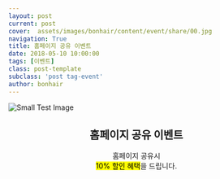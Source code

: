```yaml
---
layout: post
current: post
cover:  assets/images/bonhair/content/event/share/00.jpg
navigation: True
title: 홈페이지 공유 이벤트
date: 2018-05-10 10:00:00
tags: [이벤트]
class: post-template
subclass: 'post tag-event'
author: bonhair
---
```


<p><img src="{{ site.baseurl }}assets/images/bonhair/content/event/share/01.jpg" alt="Small Test Image" /></p>
<center><h2 id="textlevelsemantics">홈페이지 공유 이벤트</h2></center>
<center>홈페이지 공유시</center>
<center><mark>10% 할인 혜택</mark>을 드립니다.</center>